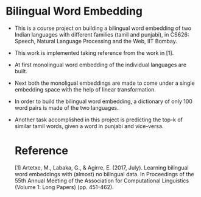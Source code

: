 # Bilingual Word Embedding
- This is a course project on building a bilingual word embedding of two Indian languages with different families (tamil and punjabi), in CS626: Speech, Natural Language Processing and the Web, IIT Bombay.
- This work is implemented taking reference from the work in [1].
- At first monolingual word embedding of the individual languages are built.
- Next both the monoligual embeddings are made to come under a single embedding space with the help of linear transformation.
- In order to build the bilingual word embedding, a dictionary of only 100 word pairs is made of the two languages.
- Another task accomplished in this project is predicting the top-k of similar tamil words, given a word in punjabi and vice-versa.

  # Reference
  [1] Artetxe, M., Labaka, G., & Agirre, E. (2017, July). Learning bilingual word embeddings with (almost) no bilingual data. In Proceedings of the 55th Annual Meeting of the Association for Computational Linguistics (Volume 1: Long Papers) (pp. 451-462). 
